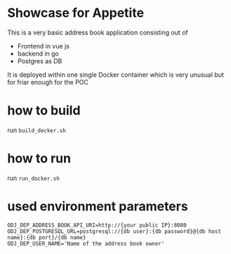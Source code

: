 # Showcase for Appetite
This is a very basic address book application consisting out of
* Frontend in vue js
* backend in go
* Postgres as DB

It is deployed within one single Docker container which is very unusual but for friar enough for the POC

# how to build
run `build_decker.sh`

# how to run 
run `run_docker.sh`

# used environment parameters

```
ODJ_DEP_ADDRESS_BOOK_API_URI=http://{your public IP}:8080
ODJ_DEP_POSTGRESQL_URL=postgresql://{db user}:{db password}@{db host name}:{db port}/{db name}
ODJ_DEP_USER_NAME='Name of the address book owner'
```

